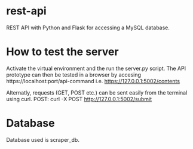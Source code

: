 # rest-api
REST API with Python and Flask for accessing a MySQL database.

# How to test the server
Activate the virtual environment and the run the server.py script. The API prototype can then be tested in a browser by accesing
https://localhost:port/api-command i.e. https://127.0.0.1:5002/contents

Alternatly, requests (GET, POST etc.) can be sent easily from the terminal using curl.
POST: curl -X POST http://127.0.0.1:5002/submit

# Database
Database used is scraper_db.
